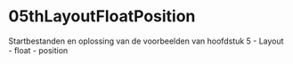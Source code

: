 # 05thLayoutFloatPosition
Startbestanden en oplossing van de voorbeelden van hoofdstuk 5 - Layout - float - position
